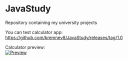 # JavaStudy
Repository containing my university projects

You can test calculator app:
https://github.com/kremnev8/JavaStudy/releases/tag/1.0

Calculator preview:                           
[![Preview](https://yt-embed.herokuapp.com/embed?v=6RJCp39uP48)](https://youtu.be/6RJCp39uP48 "Preview")
